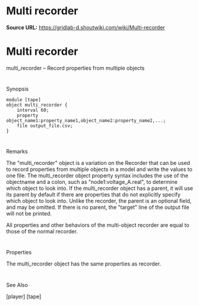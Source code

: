 # Multi recorder

**Source URL:** https://gridlab-d.shoutwiki.com/wiki/Multi-recorder
# Multi recorder



multi_recorder – Record properties from multiple objects 

# 

Synopsis
    
    
    module [tape]
    object multi_recorder {
        interval 60;
        property object_name1:property_name1,object_name2:property_name2,...;
        file output_file.csv;
    }
    

# 

Remarks

The "multi_recorder" object is a variation on the Recorder that can be used to record properties from multiple objects in a model and write the values to one file. The multi_recorder object property syntax includes the use of the objectname and a colon, such as "node1:voltage_A.real", to determine which object to look into. If the multi_recorder object has a parent, it will use its parent by default if there are properties that do not explicitly specify which object to look into. Unlike the recorder, the parent is an optional field, and may be omitted. If there is no parent, the "target" line of the output file will not be printed. 

All properties and other behaviors of the multi-object recorder are equal to those of the normal recorder. 

# 

Properties

The multi_recorder object has the same properties as recorder. 

# 

See Also

[player] [tape]


  
